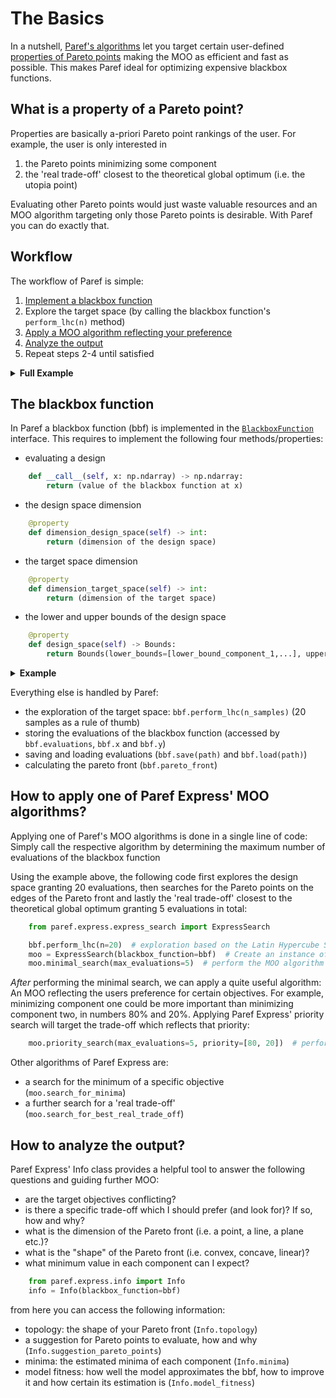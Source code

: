 # The Basics

In a nutshell, [Paref's algorithms](./moo-algorithms.md) let you target certain user-defined
[properties of Pareto points](./faqs.md) making the MOO as
efficient and fast as possible.
This makes Paref ideal for optimizing expensive blackbox functions.

## What is a property of a Pareto point?

Properties are basically a-priori Pareto point rankings of the user.
For example, the user is only interested in
1. the Pareto points minimizing some component
2. the 'real trade-off' closest to the theoretical global optimum (i.e. the utopia point)

Evaluating other Pareto points would just waste valuable resources and
an MOO algorithm targeting only those Pareto points
is desirable. With Paref you can do exactly that.


## Workflow

The workflow of Paref is simple:
1. [Implement a blackbox function]()
2. Explore the target space (by calling the blackbox function's ``perform_lhc(n)`` method)
3. [Apply a MOO algorithm reflecting your preference]()
4. [Analyze the output]()
5. Repeat steps 2-4 until satisfied

<details>
<summary><b>Full Example</b></summary>

```python
import numpy as np
from paref.interfaces.moo_algorithms.blackbox_function import BlackboxFunction
from paref.blackbox_functions.design_space.bounds import Bounds
from paref.express.express_search import ExpressSearch
from paref.express.info import Info

# 1: Implement a blackbox function
class TestBlackboxFunction(BlackboxFunction):  # Implement the blackbox function interface
    def __call__(self, x) -> np.ndarray:
        return np.array([x[0],
                         x[0] ** 2 + x[1] ** 2])  # The blackbox function f relation of design (x) and target (f(x))

    @property
    def dimension_design_space(self) -> int:  # The dimension of the design space
        return 2

    @property
    def dimension_target_space(self) -> int:  # The dimension of the target space
        return 2

    @property
    def design_space(
            self) -> Bounds:  # The bounds of the design space (lower bounds, upper bounds) as instance of the Bounds class
        return Bounds(lower_bounds=[-1,-1], upper_bounds=[1,1])


bbf = TestBlackboxFunction()  # Initialize the blackbox function

# 2: Explore the target space
bbf.perform_lhc(n=20)  # exploration based on the Latin Hypercube Sampling

# 3: Apply a MOO algorithm reflecting your preference
moo = ExpressSearch(blackbox_function=bbf)  # Create an instance of the Paref Express class
moo.minimal_search(max_evaluations=3)  # perform the MOO algorithm

# 4: Analyze the output
print(f"Pareto front of bbf:\n {bbf.pareto_front}") # have a look at the Pareto front
info = Info(blackbox_function=bbf)  # Create an instance of the Paref Info class
info.topology # have a look at the topology of the Pareto front
info.suggestion_pareto_points

# 3: Apply a MOO algorithm reflecting your preference
moo.priority_search(max_evaluations=5, priority=[80, 20])  # perform the MOO algorithm

# 4: Analyze the output
print(f"Pareto point matching your preference best: \n {moo.priority_point}")
bbf.save('./deleteme.npy')  # save the evaluations
bbf.clear_evaluations()
print(f"Current evaluations: {bbf.evaluations}")
bbf.load('./deleteme.npy')  # load the evaluations
print(f"Loaded evaluations: {bbf.evaluations}")
```

</details>

## The blackbox function
In Paref a blackbox function (bbf) is implemented in the [``BlackboxFunction``]() interface.
This requires to implement the following four methods/properties:
- evaluating a design
```python
    def __call__(self, x: np.ndarray) -> np.ndarray:
        return (value of the blackbox function at x)
```

[//]: # (> **❗️NOTE❗:️** In order to make the optimization process as efficient as possible, the target values should be scaled to be approximately in the same range)

[//]: # (> by multiplying &#40;and subtracting&#41; them by an appropriate **positive** constant. For example, if the)

[//]: # (> first component of the target values is in the range of -100 to -1000 and the second component in the range of 0.001 to 0.002,)

[//]: # (> this will mostly likely cause a bad optimization. Multiplying the first component by 0.001 and the second component by 1000)

[//]: # (> will stabilize the optimization.)
- the design space dimension
```python
    @property
    def dimension_design_space(self) -> int:
        return (dimension of the design space)
```
- the target space dimension
```python
    @property
    def dimension_target_space(self) -> int:
        return (dimension of the target space)
```
- the lower and upper bounds of the design space
```python
    @property
    def design_space(self) -> Bounds:
        return Bounds(lower_bounds=[lower_bound_component_1,...], upper_bounds=[upper_bound_component_1,...])
```

<details>
<summary><b>Example</b></summary>

```python
import numpy as np
from paref.interfaces.moo_algorithms.blackbox_function import BlackboxFunction
from paref.blackbox_functions.design_space.bounds import Bounds

class TestBlackboxFunction(BlackboxFunction):  # Implement the blackbox function interface
    def __call__(self, x) -> np.ndarray:
        return np.array([x[0]+x[1],
                         x[0]+x[2]])  # The blackbox function f relation of design (x) and target (f(x))

    @property
    def dimension_design_space(self) -> int:  # The dimension of the design space
        return 3

    @property
    def dimension_target_space(self) -> int:  # The dimension of the target space
        return 2

    @property
    def design_space(
            self) -> Bounds:  # The bounds of the design space (lower bounds, upper bounds) as instance of the Bounds class
        return Bounds(lower_bounds=[-1,-1,-1], upper_bounds=[1,1,1])


bbf = TestBlackboxFunction()  # Initialize the blackbox function
```

</details>

Everything else is handled by Paref:
- the exploration of the target space: ``bbf.perform_lhc(n_samples)`` (20 samples as a rule of thumb)
- storing the evaluations of the blackbox function (accessed by ``bbf.evaluations``, ``bbf.x`` and ``bbf.y``)
- saving and loading evaluations (``bbf.save(path)`` and ``bbf.load(path)``)
- calculating the pareto front (``bbf.pareto_front``)



## How to apply one of Paref Express' MOO algorithms?

Applying one of Paref's MOO algorithms is done in a single line of code:
Simply call the respective algorithm by determining the maximum number of evaluations of the blackbox function

Using the example above, the following code first explores the design space granting 20 evaluations,
then searches for the Pareto points on the edges of the Pareto front and lastly the 'real trade-off'
closest to the theoretical global optimum granting 5 evaluations in total:

```python
    from paref.express.express_search import ExpressSearch

    bbf.perform_lhc(n=20)  # exploration based on the Latin Hypercube Sampling
    moo = ExpressSearch(blackbox_function=bbf)  # Create an instance of the Paref Express class
    moo.minimal_search(max_evaluations=5)  # perform the MOO algorithm
```

_After_ performing the minimal search, we can apply a quite useful algorithm:
An MOO reflecting the users preference for certain objectives.
For example, minimizing component one could be more important than minimizing component two, in numbers 80% and 20%.
Applying Paref Express' priority search will target the trade-off which reflects that priority:

```python
    moo.priority_search(max_evaluations=5, priority=[80, 20])  # perform the MOO algorithm
```

Other algorithms of Paref Express are:
- a search for the minimum of a specific objective (``moo.search_for_minima``)
- a further search for a 'real trade-off' (``moo.search_for_best_real_trade_off``)


## How to analyze the output?

Paref Express' Info class provides a helpful tool to answer the following questions and guiding further MOO:
- are the target objectives conflicting?
- is there a specific trade-off which I should prefer (and look for)? If so, how and why?
- what is the dimension of the Pareto front (i.e. a point, a line, a plane etc.)?
- what is the "shape" of the Pareto front (i.e. convex, concave, linear)?
- what minimum value in each component can I expect?

```python
    from paref.express.info import Info
    info = Info(blackbox_function=bbf)
```

from here you can access the following information:
- topology: the shape of your Pareto front (``Info.topology``)
- a suggestion for Pareto points to evaluate, how and why (``Info.suggestion_pareto_points``)
- minima: the estimated minima of each component (``Info.minima``)
- model fitness: how well the model approximates the bbf, how to improve it and how certain its estimation is (``Info.model_fitness``)
